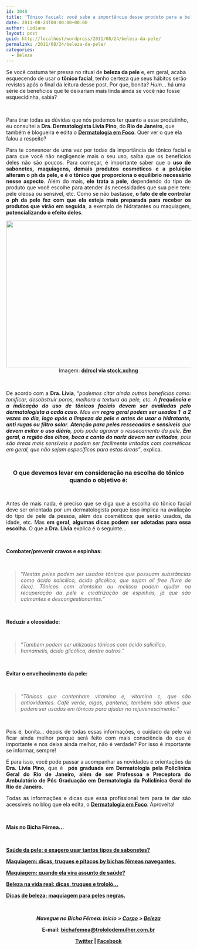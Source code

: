 ```yaml
---
id: 3040
title: 'Tônico facial: você sabe a importância desse produto para a beleza da pele?'
date: 2011-08-24T00:00:00+00:00
author: Lidiane
layout: post
guid: http://localhost/wordpress/2011/08/24/beleza-da-pele/
permalink: /2011/08/24/beleza-da-pele/
categories:
  - Beleza
---
```

Se você costuma ter pressa no ritual de **beleza da pele** e, em geral, acaba esquecendo de usar o **tônico facial**, tenho certeza que seus hábitos serão revistos após o final da leitura desse post. Por que, bonita? _Hum_… há uma série de benefícios que te deixariam mais linda ainda se você não fosse esquecidinha, sabia?

&nbsp;

Para tirar todas as dúvidas que nós podemos ter quanto a esse produtinho, eu consultei a **Dra. Dermatologista Livia Pino**, do **Rio de Janeiro**, que também é blogueira e edita o **<a href="http://www.dermatologiaemfoco.blogspot.com/" target="_blank">Dermatologia em Foco</a>**. Quer ver o que ela falou a respeito?

<!--more-->

<p align="justify">
  Para te convencer de uma vez por todas da importância do tônico facial e para que você não negligencie mais o seu uso, saiba que os benefícios deles não são poucos. Para começar, é importante saber que o <strong>uso de sabonetes, maquiagens, demais produtos cosméticos e a poluição alteram o ph da pele, e é o tônico que proporciona o equilíbrio necessário nesse aspecto</strong>. Além do mais, <strong>ele trata a pele</strong>, dependendo do tipo de produto que você escolhe para atender ás necessidades que sua pele tem: pele oleosa ou sensível, etc. Como se não bastasse, <strong>o fato de ele controlar o ph da pele faz com que ela esteja mais preparada para receber os produtos que virão em seguida</strong>, a exemplo de hidratantes ou maquiagem, <strong>potencializando o efeito deles</strong>.
</p>

<p align="center">
  <a href="http://www.trololodemulher.com.br/blog/wp-content/uploads/2011/08/beleza.jpg"><img class="alignnone size-full wp-image-6821" title="beleza" src="http://www.trololodemulher.com.br/blog/wp-content/uploads/2011/08/beleza.jpg" alt="" width="600" height="399" /><br /> </a>Imagem: <strong><a href="http://www.sxc.hu/browse.phtml?f=profile&l=ddrccl" target="_blank">ddrccl</a> via <a href="http://www.sxc.hu/" target="_blank">stock.xchng</a></strong>
</p>

&nbsp;

<p align="justify">
  De acordo com a <strong>Dra. Livia</strong>, “<em>podemos citar ainda outros benefícios como: tonificar, desobstruir poros, melhora a textura da pele, etc. A <strong>frequência e a indicação do uso de tônicos faciais devem ser avaliadas pelo dermatologista a cada caso</strong>. Mas em <strong>regra geral podem ser usados 1  a 2 vezes ao dia, logo após a limpeza da pele e antes de usar o hidratante, anti rugas ou filtro solar</strong>. <strong>Atenção para peles ressecadas e sensíveis</strong> que <strong>devem evitar o uso diário</strong>, pois pode agravar o ressecamento da pele. <strong>Em geral, a região dos olhos, boca e canto do nariz devem ser evitados</strong>, pois são áreas mais sensíveis e podem ser facilmente irritadas com cosméticos em geral, que não sejam específicos para estas áreas”</em>, explica.
</p>

&nbsp;

<p align="center">
  <strong><span style="font-size: medium;">O que devemos levar em consideração na escolha do tônico quando o objetivo é:</span></strong>
</p>

&nbsp;

<p align="justify">
  Antes de mais nada, é preciso que se diga que a escolha do tônico facial deve ser orientada por um dermatologista porque isso implica na avaliação do tipo de pele da pessoa, além dos cosméticos que serão usados, da idade, etc. Mas <strong>em geral</strong>, <strong>algumas dicas podem ser adotadas para essa escolha</strong>. O que a <strong>Dra. Livia</strong> explica é o seguinte…
</p>

&nbsp;

**Combater/prevenir cravos e espinhas:**

&nbsp;

> <p align="justify">
>   “<em>Nestas peles podem ser usados tônicos que possuam substâncias como ácido salicílico, ácido glicólico, que sejam oil free (livre de óleo). Tônicos com alantoína ou melissa podem ajudar na recuperação da pele e cicatrização de espinhas, já que são calmantes e descongestionantes.”</em>
> </p>

&nbsp;

**Reduzir a oleosidade:**

&nbsp;

> “_Também podem ser utilizados tônicos com ácido salicílico, hamamelis, ácido glicólico, dentre outros.”_

&nbsp;

**Evitar o envelhecimento da pele:**

&nbsp;

> <p align="justify">
>   <em>“Tônicos que contenham vitamina e, vitamina c, que são antioxidantes. Café verde, algas, pantenol, também são ativos que podem ser usados em tônicos para ajudar no rejuvenescimento.”</em>
> </p>

&nbsp;

<p align="justify">
  Pois é, bonita… depois de todas essas informações, o cuidado da pele vai ficar ainda melhor porque será feito com mais consciência do que é importante e nos deixa ainda melhor, não é verdade? Por isso é importante se informar, sempre!
</p>

<p align="justify">
  E para isso, você pode passar a acompanhar as novidades e orientações da <strong>Dra. Livia Pino</strong>, que é  <strong>pós graduada em Dermatologia pela Policlínica Geral do Rio de Janeiro, além de ser Professoa e Preceptora do Ambulatório de Pós Graduação em Dermatologia da Policlínica Geral do Rio de Janeiro. </strong>
</p>

<p align="justify">
  Todas as informações e dicas que essa profissional tem para te dar são acessíveis no blog que ela edita, o <strong><a href="http://www.dermatologiaemfoco.blogspot.com/" target="_blank">Dermatologia em Foco</a></strong>. Aproveita!
</p>

&nbsp;

**Mais no Bicha Fêmea…**

&nbsp;

**[Saúde da pele: é exagero usar tantos tipos de sabonetes?](http://www.trololodemulher.com.br/2011/06/29/saude-beleza-da-pele/)**

**[Maquiagem: dicas, truques e pitacos by bichas fêmeas navegantes.](http://www.trololodemulher.com.br/2011/08/17/maquiagem-dicas-truques/)**

**[Maquiagem: quando ela vira assunto de saúde?](http://www.trololodemulher.com.br/2011/06/08/maquiagem-saude-pele/)**

**[Beleza na vida real: dicas, truques e trololó…](http://www.trololodemulher.com.br/2011/07/22/beleza-na-vida-real-dicas/)**

**[Dicas de beleza: maquiagem para peles negras.](http://www.trololodemulher.com.br/2011/05/27/maquiagem-peles-negras/)**

&nbsp;

<p align="center">
  <strong><em>Navegue no Bicha Fêmea: Início > <a href="http://www.trololodemulher.com.br/corpo/">Corpo</a> > <a href="http://www.trololodemulher.com.br/category/do-corpo/beleza/">Beleza</a></em></strong>
</p>

<p align="center">
  <strong>E-mail: <a href="mailto:bichafemea@trololodemulher.com.br">bichafemea@trololodemulher.com.br</a></strong>
</p>

<p align="center">
  <strong><a href="http://twitter.com/#!/bichafemea">Twitter</a> | <a href="https://www.facebook.com/profile.php?id=100002007076157">Facebook</a> </strong>
</p>